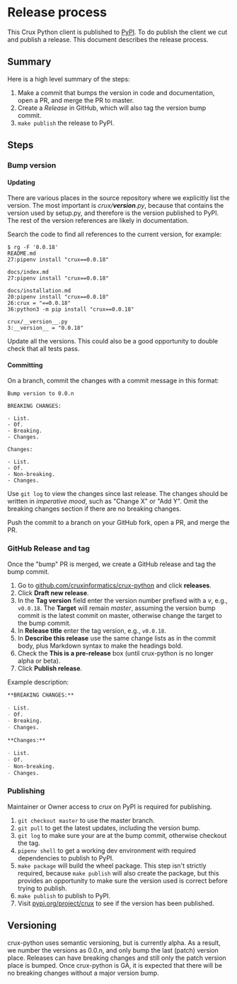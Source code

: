 # Release process

This Crux Python client is published to [PyPI](https://pypi.org/project/crux/). To do publish the client we cut and publish a release. This document describes the release process.

## Summary

Here is a high level summary of the steps:

1. Make a commit that bumps the version in code and documentation, open a PR, and merge the PR to master.
2. Create a *Release* in GitHub, which will also tag the version bump commit.
3. `make publish` the release to PyPI.

## Steps

### Bump version

#### Updating

There are various places in the source repository where we explicitly list the version. The most important is *crux/__version__.py*, because that contains the version used by setup.py, and therefore is the version published to PyPI. The rest of the version references are likely in documentation.

Search the code to find all references to the current version, for example:

```
$ rg -F '0.0.18'
README.md
27:pipenv install "crux==0.0.18"

docs/index.md
27:pipenv install "crux==0.0.18"

docs/installation.md
20:pipenv install "crux==0.0.18"
26:crux = "==0.0.18"
36:python3 -m pip install "crux==0.0.18"

crux/__version__.py
3:__version__ = "0.0.18"
```

Update all the versions. This could also be a good opportunity to double check that all tests pass.

#### Committing

On a branch, commit the changes with a commit message in this format:

```
Bump version to 0.0.n

BREAKING CHANGES:

- List.
- Of.
- Breaking.
- Changes.

Changes:

- List.
- Of.
- Non-breaking.
- Changes.
```

Use `git log` to view the changes since last release. The changes should be written in *imperative mood*, such as "Change X" or "Add Y". Omit the breaking changes section if there are no breaking changes.

Push the commit to a branch on your GitHub fork, open a PR, and merge the PR.

### GitHub Release and tag

Once the "bump" PR is merged, we create a GitHub release and tag the bump commit.

1. Go to [github.com/cruxinformatics/crux-python](https://github.com/cruxinformatics/crux-python) and click **releases**.
2. Click **Draft new release**.
3. In the **Tag version** field enter the version number prefixed with a *v*, e.g., `v0.0.18`. The **Target** will remain *master*, assuming the version bump commit is the latest commit on master, otherwise change the target to the bump commit.
4. In **Release title** enter the tag version, e.g., `v0.0.18`.
5. In **Describe this release** use the same change lists as in the commit body, plus Markdown syntax to make the headings bold.
6. Check the **This is a pre-release** box (until crux-python is no longer alpha or beta).
7. Click **Publish release**.


Example description:

```markdown
**BREAKING CHANGES:**

- List.
- Of.
- Breaking.
- Changes.

**Changes:**

- List.
- Of.
- Non-breaking.
- Changes.
```

### Publishing

Maintainer or Owner access to *crux* on PyPI is required for publishing.

1. `git checkout master` to use the master branch.
2. `git pull` to get the latest updates, including the version bump.
3. `git log` to make sure your are at the bump commit, otherwise checkout the tag.
4. `pipenv shell` to get a working dev environment with required dependencies to publish to PyPI.
5. `make package` will build the wheel package. This step isn't strictly required, because `make publish` will also create the package, but this provides an opportunity to make sure the version used is correct before trying to publish.
6. `make publish` to publish to PyPI.
7. Visit [pypi.org/project/crux](https://pypi.org/project/crux/) to see if the version has been published.

## Versioning

crux-python uses semantic versioning, but is currently alpha. As a result, we number the versions as 0.0.n, and only bump the last (patch) version place. Releases can have breaking changes and still only the patch version place is bumped. Once crux-python is GA, it is expected that there will be no breaking changes without a major version bump.
